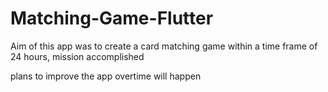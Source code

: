 # Matching-Game-Flutter

Aim of this app was to create a card matching game within a time frame of 24 hours,
mission accomplished

plans to improve the app overtime will happen
